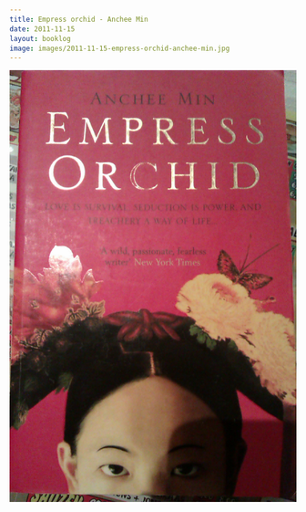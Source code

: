 ```yaml
---
title: Empress orchid - Anchee Min
date: 2011-11-15
layout: booklog
image: images/2011-11-15-empress-orchid-anchee-min.jpg
---
```

![Empress orchid - Anchee Min](images/2011-11-15-empress-orchid-anchee-min.jpg)
